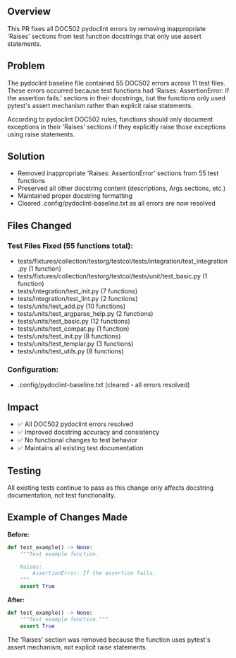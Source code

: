 ## Overview

This PR fixes all DOC502 pydoclint errors by removing inappropriate 'Raises' sections from test function docstrings that only use assert statements.

## Problem

The pydoclint baseline file contained 55 DOC502 errors across 11 test files. These errors occurred because test functions had 'Raises: AssertionError: If the assertion fails.' sections in their docstrings, but the functions only used pytest's assert mechanism rather than explicit raise statements.

According to pydoclint DOC502 rules, functions should only document exceptions in their 'Raises' sections if they explicitly raise those exceptions using raise statements.

## Solution

- Removed inappropriate 'Raises: AssertionError' sections from 55 test functions
- Preserved all other docstring content (descriptions, Args sections, etc.)
- Maintained proper docstring formatting
- Cleared .config/pydoclint-baseline.txt as all errors are now resolved

## Files Changed

### Test Files Fixed (55 functions total):
- tests/fixtures/collection/testorg/testcol/tests/integration/test_integration.py (1 function)
- tests/fixtures/collection/testorg/testcol/tests/unit/test_basic.py (1 function)  
- tests/integration/test_init.py (7 functions)
- tests/integration/test_lint.py (2 functions)
- tests/units/test_add.py (10 functions)
- tests/units/test_argparse_help.py (2 functions)
- tests/units/test_basic.py (12 functions)
- tests/units/test_compat.py (1 function)
- tests/units/test_init.py (8 functions)
- tests/units/test_templar.py (3 functions)
- tests/units/test_utils.py (8 functions)

### Configuration:
- .config/pydoclint-baseline.txt (cleared - all errors resolved)

## Impact

- ✅ All DOC502 pydoclint errors resolved
- ✅ Improved docstring accuracy and consistency
- ✅ No functional changes to test behavior
- ✅ Maintains all existing test documentation

## Testing

All existing tests continue to pass as this change only affects docstring documentation, not test functionality.

## Example of Changes Made

**Before:**
```python
def test_example() -> None:
    """Test example function.

    Raises:
        AssertionError: If the assertion fails.
    """
    assert True
```

**After:**
```python
def test_example() -> None:
    """Test example function."""
    assert True
```

The 'Raises' section was removed because the function uses pytest's assert mechanism, not explicit raise statements. 